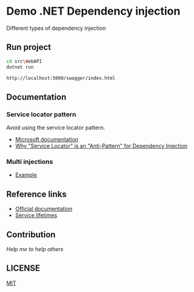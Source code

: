 # Demo .NET Dependency injection
Different types of dependency injection



## Run project

```bash
cd src\WebAPI
dotnet run
```

```html
http://localhost:5000/swagger/index.html
```



## Documentation

### Service locator pattern
Avoid using the service locator pattern.
- [Microsoft documentation](https://docs.microsoft.com/en-us/aspnet/core/fundamentals/dependency-injection?view=aspnetcore-5.0#recommendations)
- [Why "Service Locator" is an "Anti-Pattern" for Dependency Injection](https://www.c-sharpcorner.com/article/why-service-locator-is-an-anti-pattern-for-dependency-injection/)

### Multi injections

- [Example](https://stackoverflow.com/questions/39174989/how-to-register-multiple-implementations-of-the-same-interface-in-asp-net-core?page=1&tab=votes#tab-top)



## Reference links

- [Official documentation](https://docs.microsoft.com/en-us/aspnet/core/fundamentals/dependency-injection?view=aspnetcore-5.0)
- [Service lifetimes](https://docs.microsoft.com/en-us/dotnet/core/extensions/dependency-injection#service-lifetimes)



## Contribution

*Help me to help others*



## LICENSE

[MIT](https://github.com/NelsonBN/demo-dotnet-dependency-injection/blob/main/README.md)